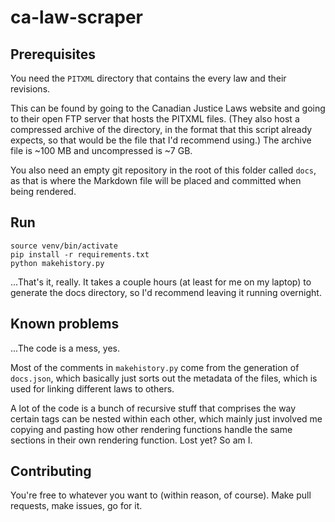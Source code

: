 # ca-law-scraper

## Prerequisites

You need the `PITXML` directory that contains the every law and their revisions.

This can be found by going to the Canadian Justice Laws website and going to their open FTP server that hosts the PITXML files.
(They also host a compressed archive of the directory, in the format that this script already expects, so that would be the file that I'd recommend using.)
The archive file is ~100 MB and uncompressed is ~7 GB.

You also need an empty git repository in the root of this folder called `docs`, as that is where the Markdown file will be placed and committed when being rendered.

## Run
```
source venv/bin/activate
pip install -r requirements.txt
python makehistory.py
```
...That's it, really. It takes a couple hours (at least for me on my laptop) to generate the docs directory, so I'd recommend leaving it running overnight.

## Known problems
...The code is a mess, yes.

Most of the comments in `makehistory.py` come from the generation of `docs.json`, which basically just sorts out the metadata of the files, which is used for linking different laws to others.

A lot of the code is a bunch of recursive stuff that comprises the way certain tags can be nested within each other, which mainly just involved me copying and pasting how other rendering functions handle the same sections in their own rendering function. Lost yet? So am I.

## Contributing
You're free to whatever you want to (within reason, of course). Make pull requests, make issues, go for it.
